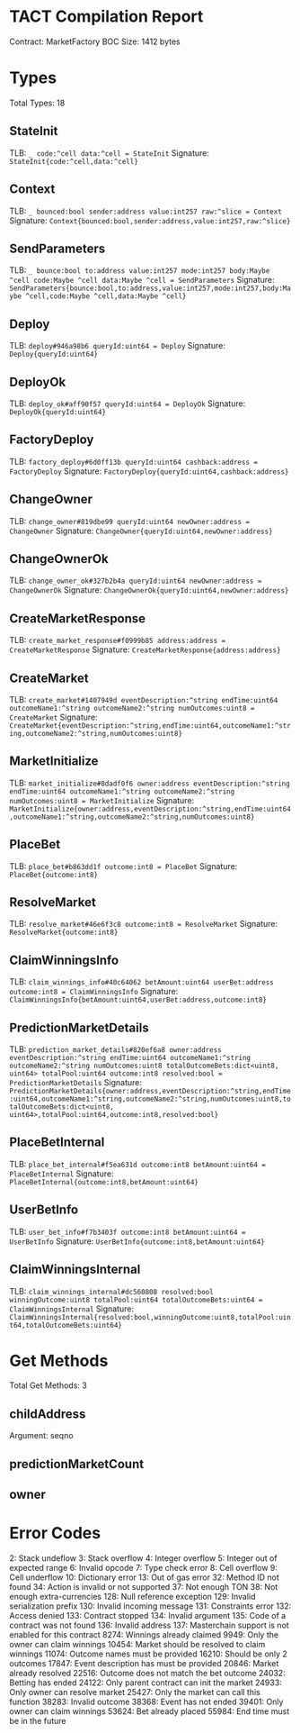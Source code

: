 # TACT Compilation Report
Contract: MarketFactory
BOC Size: 1412 bytes

# Types
Total Types: 18

## StateInit
TLB: `_ code:^cell data:^cell = StateInit`
Signature: `StateInit{code:^cell,data:^cell}`

## Context
TLB: `_ bounced:bool sender:address value:int257 raw:^slice = Context`
Signature: `Context{bounced:bool,sender:address,value:int257,raw:^slice}`

## SendParameters
TLB: `_ bounce:bool to:address value:int257 mode:int257 body:Maybe ^cell code:Maybe ^cell data:Maybe ^cell = SendParameters`
Signature: `SendParameters{bounce:bool,to:address,value:int257,mode:int257,body:Maybe ^cell,code:Maybe ^cell,data:Maybe ^cell}`

## Deploy
TLB: `deploy#946a98b6 queryId:uint64 = Deploy`
Signature: `Deploy{queryId:uint64}`

## DeployOk
TLB: `deploy_ok#aff90f57 queryId:uint64 = DeployOk`
Signature: `DeployOk{queryId:uint64}`

## FactoryDeploy
TLB: `factory_deploy#6d0ff13b queryId:uint64 cashback:address = FactoryDeploy`
Signature: `FactoryDeploy{queryId:uint64,cashback:address}`

## ChangeOwner
TLB: `change_owner#819dbe99 queryId:uint64 newOwner:address = ChangeOwner`
Signature: `ChangeOwner{queryId:uint64,newOwner:address}`

## ChangeOwnerOk
TLB: `change_owner_ok#327b2b4a queryId:uint64 newOwner:address = ChangeOwnerOk`
Signature: `ChangeOwnerOk{queryId:uint64,newOwner:address}`

## CreateMarketResponse
TLB: `create_market_response#f0999b85 address:address = CreateMarketResponse`
Signature: `CreateMarketResponse{address:address}`

## CreateMarket
TLB: `create_market#1407949d eventDescription:^string endTime:uint64 outcomeName1:^string outcomeName2:^string numOutcomes:uint8 = CreateMarket`
Signature: `CreateMarket{eventDescription:^string,endTime:uint64,outcomeName1:^string,outcomeName2:^string,numOutcomes:uint8}`

## MarketInitialize
TLB: `market_initialize#8dadf0f6 owner:address eventDescription:^string endTime:uint64 outcomeName1:^string outcomeName2:^string numOutcomes:uint8 = MarketInitialize`
Signature: `MarketInitialize{owner:address,eventDescription:^string,endTime:uint64,outcomeName1:^string,outcomeName2:^string,numOutcomes:uint8}`

## PlaceBet
TLB: `place_bet#b863dd1f outcome:int8 = PlaceBet`
Signature: `PlaceBet{outcome:int8}`

## ResolveMarket
TLB: `resolve_market#46e6f3c8 outcome:int8 = ResolveMarket`
Signature: `ResolveMarket{outcome:int8}`

## ClaimWinningsInfo
TLB: `claim_winnings_info#40c64062 betAmount:uint64 userBet:address outcome:int8 = ClaimWinningsInfo`
Signature: `ClaimWinningsInfo{betAmount:uint64,userBet:address,outcome:int8}`

## PredictionMarketDetails
TLB: `prediction_market_details#820ef6a8 owner:address eventDescription:^string endTime:uint64 outcomeName1:^string outcomeName2:^string numOutcomes:uint8 totalOutcomeBets:dict<uint8, uint64> totalPool:uint64 outcome:int8 resolved:bool = PredictionMarketDetails`
Signature: `PredictionMarketDetails{owner:address,eventDescription:^string,endTime:uint64,outcomeName1:^string,outcomeName2:^string,numOutcomes:uint8,totalOutcomeBets:dict<uint8, uint64>,totalPool:uint64,outcome:int8,resolved:bool}`

## PlaceBetInternal
TLB: `place_bet_internal#f5ea631d outcome:int8 betAmount:uint64 = PlaceBetInternal`
Signature: `PlaceBetInternal{outcome:int8,betAmount:uint64}`

## UserBetInfo
TLB: `user_bet_info#f7b3403f outcome:int8 betAmount:uint64 = UserBetInfo`
Signature: `UserBetInfo{outcome:int8,betAmount:uint64}`

## ClaimWinningsInternal
TLB: `claim_winnings_internal#dc560808 resolved:bool winningOutcome:uint8 totalPool:uint64 totalOutcomeBets:uint64 = ClaimWinningsInternal`
Signature: `ClaimWinningsInternal{resolved:bool,winningOutcome:uint8,totalPool:uint64,totalOutcomeBets:uint64}`

# Get Methods
Total Get Methods: 3

## childAddress
Argument: seqno

## predictionMarketCount

## owner

# Error Codes
2: Stack undeflow
3: Stack overflow
4: Integer overflow
5: Integer out of expected range
6: Invalid opcode
7: Type check error
8: Cell overflow
9: Cell underflow
10: Dictionary error
13: Out of gas error
32: Method ID not found
34: Action is invalid or not supported
37: Not enough TON
38: Not enough extra-currencies
128: Null reference exception
129: Invalid serialization prefix
130: Invalid incoming message
131: Constraints error
132: Access denied
133: Contract stopped
134: Invalid argument
135: Code of a contract was not found
136: Invalid address
137: Masterchain support is not enabled for this contract
8274: Winnings already claimed
9949: Only the owner can claim winnings
10454: Market should be resolved to claim winnings
11074: Outcome names must be provided
16210: Should be only 2 outcomes
17847: Event description has must be provided
20846: Market already resolved
22516: Outcome does not match the bet outcome
24032: Betting has ended
24122: Only parent contract can init the market
24933: Only owner can resolve market
25427: Only the market can call this function
38283: Invalid outcome
38368: Event has not ended
39401: Only owner can claim winnings
53624: Bet already placed
55984: End time must be in the future